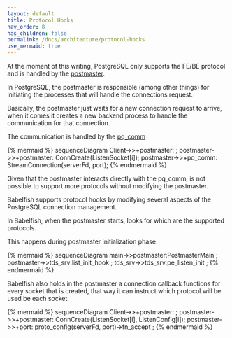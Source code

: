 ```yaml
---
layout: default
title: Protocol Hooks
nav_order: 8
has_children: false
permalink: /docs/architecture/protocol-hooks
use_mermaid: true
---
```


At the moment of this writing, PostgreSQL only supports the FE/BE protocol and is handled by the [postmaster](https://github.com/postgres/postgres/blob/a1708ab652eaef3e9405d5119721a9a4ecb6fcbd/src/backend/postmaster/postmaster.c). 

In PostgreSQL, the postmaster is responsible (among other things) for initiating the processes that will handle the connections request. 

Basically, the postmaster just waits for a new connection request to arrive, when it comes it creates a new backend process to handle the communication for that connection. 

The communication is handled by the [pq_comm](https://github.com/postgres/postgres/blob/e849f3f1f884ad140b60a24354c6371cbd2efbb6/src/backend/libpq/pqcomm.c)

{% mermaid %}
sequenceDiagram
    Client->>+postmaster: ;
    postmaster->>+postmaster: ConnCreate(ListenSocket[i]);
    postmaster->>+pq_comm: StreamConnection(serverFd, port);
{% endmermaid %}

Given that the postmaster interacts directly with the pq_comm, is not possible to 
 support more protocols without modifying the postmaster. 

Babelfish supports protocol hooks by modifying several aspects of the PostgreSQL 
 connection management. 

In Babelfish, when the postmaster starts, looks for which are the supported 
 protocols. 

This happens during postmaster initialization phase. 

{% mermaid %}
sequenceDiagram
    main->>postmaster:PostmasterMain ;
    postmaster->>tds_srv:list_init_hook ;
    tds_srv->>tds_srv:pe_listen_init ;
{% endmermaid %}

Babelfish also holds in the postmaster a connection callback functions for every 
 socket that is created, that way it can instruct which protocol will be used be 
 each socket.

{% mermaid %}
sequenceDiagram
    Client->>+postmaster: ;
    postmaster->>+postmaster: ConnCreate(ListenSocket[i], ListenConfig[i]);
    postmaster->>+port: proto_config(serverFd, port)->fn_accept ;
{% endmermaid %}


